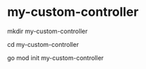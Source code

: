 #
#  my-custom-controller

mkdir my-custom-controller

cd my-custom-controller

go mod init my-custom-controller
